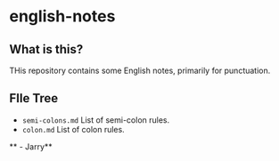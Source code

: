 # english-notes

## What is this?
THis repository contains some English notes, primarily for punctuation. 

## FIle Tree
- `semi-colons.md` List of semi-colon rules.
- `colon.md` List of colon rules.

** - Jarry**
